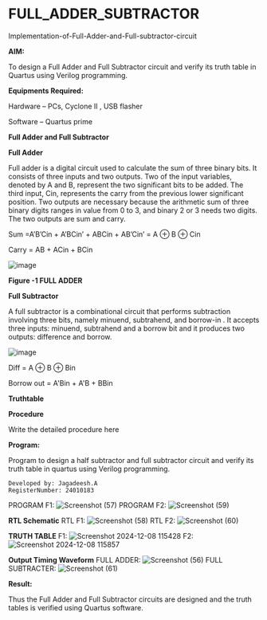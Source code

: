 # FULL_ADDER_SUBTRACTOR

Implementation-of-Full-Adder-and-Full-subtractor-circuit

**AIM:**

To design a Full Adder and Full Subtractor circuit and verify its truth table in Quartus using Verilog programming.

**Equipments Required:**

Hardware – PCs, Cyclone II , USB flasher

Software – Quartus prime

**Full Adder and Full Subtractor**

**Full Adder**

Full adder is a digital circuit used to calculate the sum of three binary bits. It consists of three inputs and two outputs. Two of the input variables, denoted by A and B, represent the two significant bits to be added. The third input, Cin, represents the carry from the previous lower significant position. Two outputs are necessary because the arithmetic sum of three binary digits ranges in value from 0 to 3, and binary 2 or 3 needs two digits. The two outputs are sum and carry.

Sum =A’B’Cin + A’BCin’ + ABCin + AB’Cin’ = A ⊕ B ⊕ Cin 

Carry = AB + ACin + BCin

![image](https://github.com/naavaneetha/FULL_ADDER_SUBTRACTOR/assets/154305477/0f30ba51-5ffb-4198-845f-18e054f675e7)

**Figure -1 FULL ADDER**

**Full Subtractor**

A full subtractor is a combinational circuit that performs subtraction involving three bits, namely minuend, subtrahend, and borrow-in . It accepts three inputs: minuend, subtrahend and a borrow bit and it produces two outputs: difference and borrow.

![image](https://github.com/naavaneetha/FULL_ADDER_SUBTRACTOR/assets/154305477/02b24f51-ab51-4304-9ad6-7b81ffc1ead5)

Diff = A ⊕ B ⊕ Bin 

Borrow out = A'Bin + A'B + BBin

**Truthtable**

**Procedure**

Write the detailed procedure here

**Program:**

 Program to design a half subtractor and full subtractor circuit and verify its truth table in quartus using Verilog programming.
```
Developed by: Jagadeesh.A
RegisterNumber: 24010183
```
PROGRAM F1:
![Screenshot (57)](https://github.com/user-attachments/assets/b17e74bc-548b-4e93-b3e3-9a3bd6705ef1)
PROGRAM F2:
![Screenshot (59)](https://github.com/user-attachments/assets/3d9d2510-6620-491e-bcac-077126f16f8c)


**RTL Schematic**
RTL F1:
![Screenshot (58)](https://github.com/user-attachments/assets/b24cda23-1432-4a77-89a0-d68ac55541e0)
RTL F2:
![Screenshot (60)](https://github.com/user-attachments/assets/efec981f-9472-4e7d-b91e-6cc83c569a51)

**TRUTH TABLE**
F1:
![Screenshot 2024-12-08 115428](https://github.com/user-attachments/assets/a4e4cd4d-ed74-44f5-9529-6f0917dfd7fd)
F2:
![Screenshot 2024-12-08 115857](https://github.com/user-attachments/assets/888258ff-5ec0-45e3-b346-e839d241534e)




**Output Timing Waveform**
FULL ADDER:
![Screenshot (56)](https://github.com/user-attachments/assets/45cf30e7-cdfb-4050-9a09-1942eda8d909)
FULL SUBTRACTER:
![Screenshot (61)](https://github.com/user-attachments/assets/1ca2a314-61cb-4705-b3e6-16636039dd5e)



**Result:**

Thus the Full Adder and Full Subtractor circuits are designed and the truth tables is verified using Quartus software.



